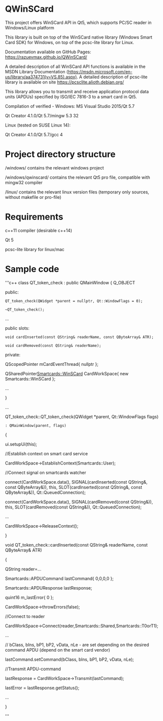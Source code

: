 # QWinSCard
This project offers WinSCard API in Qt5, which supports PC/SC reader in Windows/Linux platform

This library is built on top of the WinSCard native library (Windows Smart Card SDK) for Windows, on top of the pcsc-lite library for Linux.

Documentation available on GitHub Pages: https://razuevmax.github.io/QWinSCard/

A detailed description of all WinSCard API functions is available in the MSDN Library Documentation (https://msdn.microsoft.com/en-us/library/aa374731(v=VS.85).aspx).
A detailed description of pcsc-lite library is available on site https://pcsclite.alioth.debian.org/

This library allows you to transmit and receive application protocol data units (APDUs) specified by ISO/IEC 7816-3 to a smart card in Qt5.

Compilation of verified -
Windows:
MS Visual Studio 2015/Qt 5.7

Qt Creator 4.1.0/Qt 5.7/mingw 5.3 32

Linux (tested on SUSE Linux 14):

Qt Creator 4.1.0/Qt 5.7/gcc 4


# Project directory structure

/windows/ contains the relevant windows project

/windows/qwinscard/ contains the relevant Qt5 pro file, compatible with mingw32 compiler

/linux/ contains the relevant linux version files (temporary only sources, without makefile or pro-file)

# Requirements
c++11 compiler (desirable с++14)

Qt 5

pcsc-lite library for linux/mac

# Sample code
'''c++
class QT_token_check : public QMainWindow
{
Q_OBJECT

public:

	QT_token_check(QWidget *parent = nullptr, Qt::WindowFlags = 0);
	
	~QT_token_check();
	
  ...
  
public slots:

	void cardInserted(const QString& readerName, const QByteArray& ATR);
	
	void cardRemoved(const QString& readerName);
	
private:

 QScopedPointer<CardEvent> mCardEventThread{ nullptr };
 
 QSharedPointer<Smartcards::WinSCard> CardWorkSpace{ new Smartcards::WinSCard };
 
 ...
 
}

...

QT_token_check::QT_token_check(QWidget *parent, Qt::WindowFlags flags)

	: QMainWindow(parent, flags)
	
{

 ui.setupUi(this);
 
  //Establish context on smart card service
  
  CardWorkSpace->EstablishContext(Smartcards::User);
  
  //Connect signal on smartcards watcher
  
  connect(CardWorkSpace.data(), SIGNAL(cardInserted(const QString&, const QByteArray&)), this, SLOT(cardInserted(const QString&, const QByteArray&)), Qt::QueuedConnection);
  
  connect(CardWorkSpace.data(), SIGNAL(cardRemoved(const QString&)), this, SLOT(cardRemoved(const QString&)), Qt::QueuedConnection);
  
  ...
  
  CardWorkSpace->ReleaseContext();
  
}


void QT_token_check::cardInserted(const QString& readerName, const QByteArray& ATR)

{

 QString reader=...
 
 Smartcards::APDUCommand lastCommand{ 0,0,0,0 };
 
 Smartcards::APDUResponse lastResponse;
 
 quint16 m_lastError{ 0 };
 
 CardWorkSpace->throwErrors(false);
 
 //Connect to reader
 
 CardWorkSpace->Connect(reader,Smartcards::Shared,Smartcards::T0orT1);
 
 ...
 
 // bClass, bIns, bP1, bP2, vData, nLe - are set depending on the desired command APDU (depend on the smart card vendor)
 
 lastCommand.setCommand(bClass, bIns, bP1, bP2, vData, nLe);
 
 //Transmit APDU-command
 
 lastResponse = CardWorkSpace->Transmit(lastCommand);
 
 lastError = lastResponse.getStatus();
 
 ...
 
}

'''

